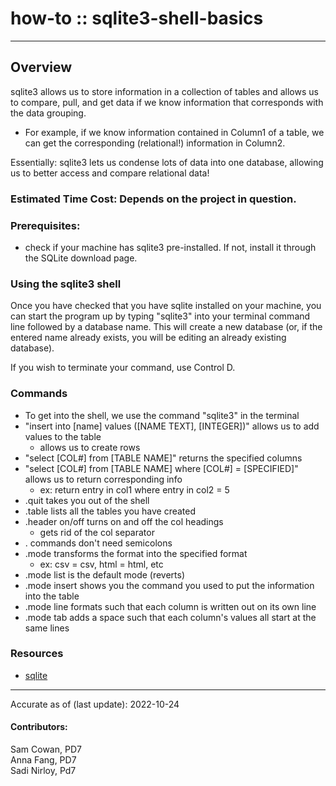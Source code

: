 # how-to :: sqlite3-shell-basics
---
## Overview
sqlite3 allows us to store information in a collection of tables and allows us to compare, pull, and get data if we know information that corresponds with the data grouping.
  * For example, if we know information contained in Column1 of a table, we can get the corresponding (relational!) information in Column2.

Essentially: sqlite3 lets us condense lots of data into one database, allowing us to better access and compare relational data!

### Estimated Time Cost: Depends on the project in question.

### Prerequisites:

- check if your machine has sqlite3 pre-installed. If not, install it through the SQLite download page.

### Using the sqlite3 shell
Once you have checked that you have sqlite installed on your machine, you can start the program up by typing "sqlite3" into your terminal command line followed by a database name. This will create a new database (or, if the entered name already exists, you will be editing an already existing database).

If you wish to terminate your command, use Control D.

### Commands
- To get into the shell, we use the command "sqlite3" in the terminal
- "insert into [name] values ([NAME TEXT], [INTEGER])" allows us to add values to the table
  * allows us to create rows
- "select [COL#] from [TABLE NAME]" returns the specified columns
- "select [COL#] from [TABLE NAME] where [COL#] = [SPECIFIED]" allows us to return corresponding info
  * ex: return entry in col1 where entry in col2 = 5
- .quit takes you out of the shell
- .table lists all the tables you have created
- .header on/off turns on and off the col headings
  * gets rid of the col separator
- . commands don't need semicolons
- .mode transforms the format into the specified format
  * ex: csv = csv, html = html, etc
- .mode list is the default mode (reverts)
- .mode insert shows you the command you used to put the information into the table
- .mode line formats such that each column is written out on its own line
- .mode tab adds a space such that each column's values all start at the same lines


### Resources
* [sqlite](https://sqlite.org/cli.html)

---

Accurate as of (last update): 2022-10-24

#### Contributors:  
Sam Cowan, PD7  
Anna Fang, PD7  
Sadi Nirloy, Pd7  

